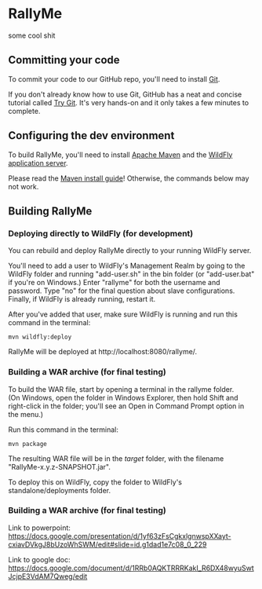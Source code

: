 # RallyMe

some cool shit

## Committing your code

To commit your code to our GitHub repo, you'll need to install [Git](https://git-scm.com/).

If you don't already know how to use Git, GitHub has a neat and concise 
tutorial called [Try Git](https://try.github.io/). It's very hands-on and it 
only takes a few minutes to complete.

## Configuring the dev environment

To build RallyMe, you'll need to install [Apache Maven](https://maven.apache.org/) 
and the [WildFly application server](http://wildfly.org/).

Please read the [Maven install guide](https://maven.apache.org/install.html)! 
Otherwise, the commands below may not work.

## Building RallyMe

### Deploying directly to WildFly (for development)

You can rebuild and deploy RallyMe directly to your running WildFly server.

You'll need to add a user to WildFly's Management Realm by going to the WildFly 
folder and running "add-user.sh" in the bin folder (or "add-user.bat" if you're 
on Windows.) Enter "rallyme" for both the username and password. Type "no" for 
the final question about slave configurations. Finally, if WildFly is already 
running, restart it.

After you've added that user, make sure WildFly is running and run this command 
in the terminal:

    mvn wildfly:deploy

RallyMe will be deployed at http://localhost:8080/rallyme/.

### Building a WAR archive (for final testing)

To build the WAR file, start by opening a terminal in the rallyme folder.  
(On Windows, open the folder in Windows Explorer, then hold Shift and right-click 
in the folder; you'll see an Open in Command Prompt option in the menu.)

Run this command in the terminal:

    mvn package

The resulting WAR file will be in the *target* folder, with the filename
"RallyMe-x.y.z-SNAPSHOT.jar".

To deploy this on WildFly, copy the folder to WildFly's standalone/deployments 
folder.

### Building a WAR archive (for final testing)

Link to powerpoint:
https://docs.google.com/presentation/d/1yf63zFsCgkxlgnwspXXayt-cxiavDVkgJ8bUzoWhSWM/edit#slide=id.g1dad1e7c08_0_229

Link to google doc:
https://docs.google.com/document/d/1RRb0AQKTRRRKakI_R6DX48wyuSwtJcjpE3VdAM7Qweg/edit
